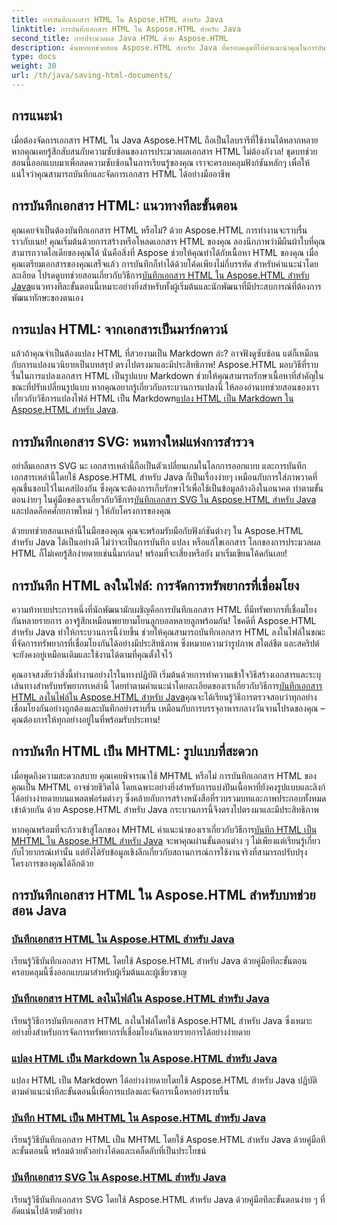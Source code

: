 ```yaml
---
title: การบันทึกเอกสาร HTML ใน Aspose.HTML สำหรับ Java
linktitle: การบันทึกเอกสาร HTML ใน Aspose.HTML สำหรับ Java
second_title: การประมวลผล Java HTML ด้วย Aspose.HTML
description: ค้นพบบทช่วยสอน Aspose.HTML สำหรับ Java ที่ครอบคลุมที่ให้คำแนะนำคุณในการบันทึกเอกสาร HTML การแปลงเป็น Markdown และอื่นๆ อีกมากมาย
type: docs
weight: 30
url: /th/java/saving-html-documents/
---
```

## การแนะนำ

เมื่อต้องจัดการเอกสาร HTML ใน Java Aspose.HTML ถือเป็นไลบรารีที่ใช้งานได้หลากหลาย หากคุณเคยรู้สึกสับสนกับความซับซ้อนของการประมวลผลเอกสาร HTML ไม่ต้องกังวล! ชุดบทช่วยสอนนี้ออกแบบมาเพื่อลดความซับซ้อนในการเรียนรู้ของคุณ เราจะครอบคลุมฟังก์ชันหลักๆ เพื่อให้แน่ใจว่าคุณสามารถบันทึกและจัดการเอกสาร HTML ได้อย่างมืออาชีพ 

## การบันทึกเอกสาร HTML: แนวทางทีละขั้นตอน

 คุณเคยจำเป็นต้องบันทึกเอกสาร HTML หรือไม่? ด้วย Aspose.HTML การทำงานจะราบรื่นราวกับเนย! คุณเริ่มต้นด้วยการสร้างหรือโหลดเอกสาร HTML ของคุณ ลองนึกภาพว่ามีผืนผ้าใบที่คุณสามารถวาดไอเดียของคุณได้ นั่นคือสิ่งที่ Aspose ช่วยให้คุณทำได้กับเนื้อหา HTML ของคุณ เมื่อคุณเตรียมเอกสารของคุณเสร็จแล้ว การบันทึกก็ทำได้ด้วยโค้ดเพียงไม่กี่บรรทัด สำหรับคำแนะนำโดยละเอียด โปรดดูบทช่วยสอนเกี่ยวกับวิธีการ[บันทึกเอกสาร HTML ใน Aspose.HTML สำหรับ Java](./save-html-document/)แนวทางทีละขั้นตอนนี้เหมาะอย่างยิ่งสำหรับทั้งผู้เริ่มต้นและนักพัฒนาที่มีประสบการณ์ที่ต้องการพัฒนาทักษะของตนเอง

## การแปลง HTML: จากเอกสารเป็นมาร์กดาวน์

 แล้วถ้าคุณจำเป็นต้องแปลง HTML ที่สวยงามเป็น Markdown ล่ะ? อาจฟังดูซับซ้อน แต่ก็เหมือนกับการแปลงนวนิยายเป็นบทสรุป ตรงไปตรงมาและมีประสิทธิภาพ! Aspose.HTML มอบวิธีที่ราบรื่นในการแปลงเอกสาร HTML เป็นรูปแบบ Markdown ช่วยให้คุณสามารถรักษาเนื้อหาที่สำคัญในขณะที่ปรับเปลี่ยนรูปแบบ หากคุณอยากรู้เกี่ยวกับกระบวนการแปลงนี้ ให้ลองอ่านบทช่วยสอนของเราเกี่ยวกับวิธีการแปลงไฟล์ HTML เป็น Markdown[แปลง HTML เป็น Markdown ใน Aspose.HTML สำหรับ Java](./convert-html-to-markdown/). 

## การบันทึกเอกสาร SVG: หนทางใหม่แห่งการสำรวจ

 อย่าลืมเอกสาร SVG นะ เอกสารเหล่านี้ถือเป็นตัวเปลี่ยนเกมในโลกการออกแบบ และการบันทึกเอกสารเหล่านี้โดยใช้ Aspose.HTML สำหรับ Java ก็เป็นเรื่องง่ายๆ เหมือนกับการใส่ภาพวาดที่คุณชื่นชอบไว้ในเคสป้องกัน ซึ่งคุณจะต้องการเก็บรักษาไว้เพื่อใช้เป็นข้อมูลอ้างอิงในอนาคต ทำตามขั้นตอนง่ายๆ ในคู่มือของเราเกี่ยวกับวิธีการ[บันทึกเอกสาร SVG ใน Aspose.HTML สำหรับ Java](./save-svg-document/) และปลดล็อคศักยภาพใหม่ ๆ ให้กับโครงการของคุณ

ด้วยบทช่วยสอนเหล่านี้ในมือของคุณ คุณจะพร้อมรับมือกับฟังก์ชันต่างๆ ใน Aspose.HTML สำหรับ Java ได้เป็นอย่างดี ไม่ว่าจะเป็นการบันทึก แปลง หรือแก้ไขเอกสาร โลกของการประมวลผล HTML ก็ไม่เคยรู้สึกง่ายดายเช่นนี้มาก่อน! พร้อมที่จะเสี่ยงหรือยัง มาเริ่มเขียนโค้ดกันเลย!

## การบันทึก HTML ลงในไฟล์: การจัดการทรัพยากรที่เชื่อมโยง

ความท้าทายประการหนึ่งที่นักพัฒนามักเผชิญคือการบันทึกเอกสาร HTML ที่มีทรัพยากรที่เชื่อมโยงกันหลายรายการ อาจรู้สึกเหมือนพยายามโยนลูกบอลหลายลูกพร้อมกัน! โชคดีที่ Aspose.HTML สำหรับ Java ทำให้กระบวนการนี้ง่ายขึ้น ช่วยให้คุณสามารถบันทึกเอกสาร HTML ลงในไฟล์ในขณะที่จัดการทรัพยากรที่เชื่อมโยงกันได้อย่างมีประสิทธิภาพ ซึ่งหมายความว่ารูปภาพ สไตล์ชีต และสคริปต์จะยังคงอยู่เหมือนเดิมและใช้งานได้ตามที่คุณตั้งใจไว้ 

คุณอาจสงสัยว่าสิ่งนี้ทำงานอย่างไรในทางปฏิบัติ เริ่มต้นด้วยการทำความเข้าใจวิธีสร้างเอกสารและระบุเส้นทางสำหรับทรัพยากรเหล่านี้ โดยทำตามคำแนะนำโดยละเอียดของเราเกี่ยวกับวิธีการ[บันทึกเอกสาร HTML ลงในไฟล์ใน Aspose.HTML สำหรับ Java](./save-html-to-file/)คุณจะได้เรียนรู้วิธีการตรวจสอบว่าทุกอย่างเชื่อมโยงกันอย่างถูกต้องและบันทึกอย่างราบรื่น เหมือนกับการบรรจุอาหารกลางวันจานโปรดของคุณ – คุณต้องการให้ทุกอย่างอยู่ในที่พร้อมรับประทาน!

## การบันทึก HTML เป็น MHTML: รูปแบบที่สะดวก

เมื่อพูดถึงความสะดวกสบาย คุณเคยพิจารณาใช้ MHTML หรือไม่ การบันทึกเอกสาร HTML ของคุณเป็น MHTML อาจช่วยชีวิตได้ โดยเฉพาะอย่างยิ่งสำหรับการแบ่งปันเนื้อหาที่ยังคงรูปแบบและลิงก์ได้อย่างง่ายดายบนแพลตฟอร์มต่างๆ ซึ่งคล้ายกับการสร้างหนังสือที่รวบรวมบทและภาพประกอบทั้งหมดเข้าด้วยกัน ด้วย Aspose.HTML สำหรับ Java กระบวนการนี้จึงตรงไปตรงมาและมีประสิทธิภาพ

 หากคุณพร้อมที่จะก้าวเข้าสู่โลกของ MHTML คำแนะนำของเราเกี่ยวกับวิธีการ[บันทึก HTML เป็น MHTML ใน Aspose.HTML สำหรับ Java](./save-html-to-mhtml/) จะพาคุณผ่านขั้นตอนต่าง ๆ ไม่เพียงแต่เรียนรู้เกี่ยวกับไวยากรณ์เท่านั้น แต่ยังได้รับข้อมูลเชิงลึกเกี่ยวกับสถานการณ์การใช้งานจริงที่สามารถปรับปรุงโครงการของคุณได้อีกด้วย 

## การบันทึกเอกสาร HTML ใน Aspose.HTML สำหรับบทช่วยสอน Java
### [บันทึกเอกสาร HTML ใน Aspose.HTML สำหรับ Java](./save-html-document/)
เรียนรู้วิธีบันทึกเอกสาร HTML โดยใช้ Aspose.HTML สำหรับ Java ด้วยคู่มือทีละขั้นตอนครอบคลุมนี้ซึ่งออกแบบมาสำหรับผู้เริ่มต้นและผู้เชี่ยวชาญ
### [บันทึกเอกสาร HTML ลงในไฟล์ใน Aspose.HTML สำหรับ Java](./save-html-to-file/)
เรียนรู้วิธีการบันทึกเอกสาร HTML ลงในไฟล์โดยใช้ Aspose.HTML สำหรับ Java ซึ่งเหมาะอย่างยิ่งสำหรับการจัดการทรัพยากรที่เชื่อมโยงกันหลายรายการได้อย่างง่ายดาย
### [แปลง HTML เป็น Markdown ใน Aspose.HTML สำหรับ Java](./convert-html-to-markdown/)
แปลง HTML เป็น Markdown ได้อย่างง่ายดายโดยใช้ Aspose.HTML สำหรับ Java ปฏิบัติตามคำแนะนำทีละขั้นตอนนี้เพื่อการแปลงและจัดการเนื้อหาอย่างราบรื่น
### [บันทึก HTML เป็น MHTML ใน Aspose.HTML สำหรับ Java](./save-html-to-mhtml/)
เรียนรู้วิธีบันทึกเอกสาร HTML เป็น MHTML โดยใช้ Aspose.HTML สำหรับ Java ด้วยคู่มือทีละขั้นตอนนี้ พร้อมด้วยตัวอย่างโค้ดและเคล็ดลับที่เป็นประโยชน์
### [บันทึกเอกสาร SVG ใน Aspose.HTML สำหรับ Java](./save-svg-document/)
เรียนรู้วิธีบันทึกเอกสาร SVG โดยใช้ Aspose.HTML สำหรับ Java ด้วยคู่มือทีละขั้นตอนง่าย ๆ ที่อัดแน่นไปด้วยตัวอย่าง